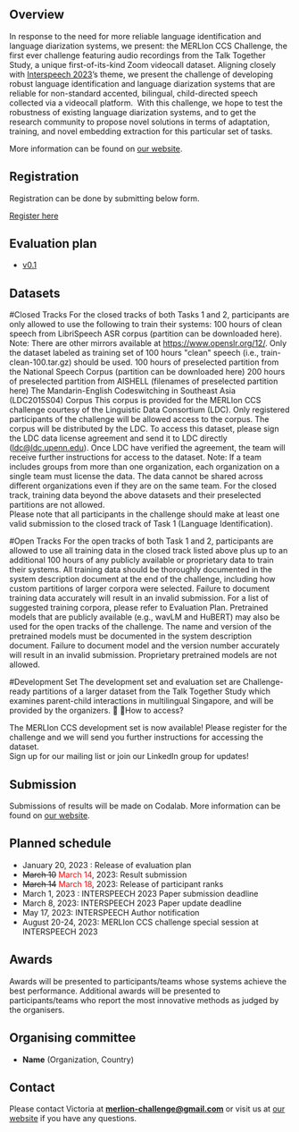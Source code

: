 
## Overview
In response to the need for more reliable language identification and language diarization systems, we present: the MERLIon CCS Challenge, the first ever challenge featuring audio recordings from the Talk Together Study, a unique first-of-its-kind Zoom videocall dataset. Aligning closely with [Interspeech 2023](https://www.interspeech2023.org/)’s theme, we present the challenge of developing robust language identification and language diarization systems that are reliable for non-standard accented, bilingual, child-directed speech collected via a videocall platform. 
With this challenge, we hope to test the robustness of existing language diarization systems, and to get the research community to propose novel solutions in terms of adaptation, training, and novel embedding extraction for this particular set of tasks. 

More information can be found on [our website](https://sites.google.com/view/merlion-ccs-challenge/).

## Registration
Registration can be done by submitting below form.

[Register here](https://ntusingapore.qualtrics.com/jfe/form/SV_1LY2Irep9sEkITk?jfefe=new)


## Evaluation plan
- [v0.1](https://bit.ly/merlion-ccs-eval-plan-v1)


## Datasets
#Closed Tracks
For the closed tracks of both Tasks 1 and 2, participants are only allowed to use the following to train their systems:
100 hours of clean speech from LibriSpeech ASR corpus (partition can be downloaded here). 
Note: There are other mirrors available at https://www.openslr.org/12/. Only the dataset labeled as training set of 100 hours "clean" speech (i.e., train-clean-100.tar.gz) should be used.
100 hours of preselected partition from the National Speech Corpus (partition can be downloaded here)
200 hours of preselected partition from AISHELL (filenames of preselected partition here)
The Mandarin-English Codeswitching in Southeast Asia (LDC2015S04) Corpus 
This corpus is provided for the MERLIon CCS challenge courtesy of the Linguistic Data Consortium (LDC). Only registered participants of the challenge will be allowed access to the corpus. The corpus will be distributed by the LDC. To access this dataset, please sign the LDC data license agreement and send it to LDC directly (ldc@ldc.upenn.edu). Once LDC have verified the agreement, the team will receive further instructions for access to the dataset. 
Note: If a team includes groups from more than one organization, each organization on a single team must license the data. The data cannot be shared across different organizations even if they are on the same team. 
For the closed track, training data beyond the above datasets and their preselected partitions are not allowed.  
Please note that all participants in the challenge should make at least one valid submission to the closed track of Task 1 (Language Identification). 

#Open Tracks
For the open tracks of both Task 1 and 2, participants are allowed to use all training data in the closed track listed above plus up to an additional 100 hours of any publicly available or proprietary data to train their systems. 
All training data should be thoroughly documented in the system description document at the end of the challenge, including how custom partitions of larger corpora were selected. Failure to document training data accurately will result in an invalid submission. 
For a list of suggested training corpora, please refer to Evaluation Plan. 
Pretrained models that are publicly available (e.g., wavLM and HuBERT) may also be used for the open tracks of the challenge. The name and version of the pretrained models must be documented in the system description document. Failure to document model and the version number accurately will result in an invalid submission. Proprietary pretrained models are not allowed. 

#Development Set
The development set and evaluation set are Challenge-ready partitions of a larger dataset from the Talk Together Study which examines parent-child interactions in multilingual Singapore, and will be provided by the organizers.   How to access?

The MERLIon CCS development set is now available! Please register for the challenge and we will send you further instructions for accessing the dataset.  
Sign up for our mailing list or join our LinkedIn group for updates!


## Submission

Submissions of results will be made on Codalab. More information can be found on [our website](https://sites.google.com/view/merlion-ccs-challenge/submission?authuser=0).

## Planned schedule
- January 20, 2023 : Release of evaluation plan
- ~~March 10~~ <span style="color:red">March 14</span>, 2023: Result submission
- ~~March 14~~ <span style="color:red">March 18</span>, 2023: Release of participant ranks
- March 1, 2023 : INTERSPEECH 2023 Paper submission deadline
- March 8, 2023: INTERSPEECH 2023 Paper update deadline
- May 17, 2023: INTERSPEECH Author notification
- August 20-24, 2023: MERLIon CCS challenge special session at INTERSPEECH 2023


## Awards
Awards will be presented to participants/teams whose systems achieve the best performance.  Additional awards will be presented to participants/teams who report the most innovative methods as judged by the organisers.


## Organising committee
- **Name** (Organization, Country)


## Contact
Please contact Victoria at **merlion-challenge@gmail.com** or visit us at [our website](https://sites.google.com/view/merlion-ccs-challenge/) if you have any questions.
